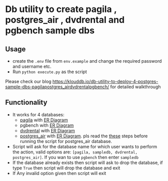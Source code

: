 # Db utility to create pagila , postgres_air , dvdrental and pgbench sample dbs



## Usage

* create the `.env` file from `env.example` and change the required password and username etc. 
* Run `python execute.py` as the script

Please check our blog https://klouddb.io/db-utility-to-deploy-4-postgres-sample-dbs-pagilapostgres_airdvdrentalpgbench/ for detailed walkthrough
## Functionality

* It works for 4 databases: 
  * [pagila](https://github.com/devrimgunduz/pagila) with [ER Diagram](https://github.com/klouddb/testshivam/blob/main/erdiagrams/pagilaERdiagram.png)
  * pgbench with [ER Diagram](https://github.com/klouddb/testshivam/blob/main/erdiagrams/pgbench_sampledb_ERdiagram.png)
  * [dvdrental](https://www.postgresqltutorial.com/postgresql-getting-started/postgresql-sample-database/) with [ER Diagram](https://github.com/klouddb/testshivam/blob/main/erdiagrams/dvdrentalschema.png)
  * [postgres_air](https://github.com/hettie-d/postgres_air) with [ER Diagram](https://github.com/klouddb/testshivam/blob/main/erdiagrams/postgres_air_er_diagram.png). pls read the [these](https://github.com/klouddb/testshivam/blob/main/postgres_air/README.md) steps before running the script for postgres_air database.
* Script will ask for the database name for which user wants to perform the action, valid options are: `[pagila, sampledb, dvdrental, postgres_air]`. If you wan to use `pgbench` then enter `sampledb`
* If the database already exists then script will ask to drop the database, if type `True` then script will drop the database and exit
* If Any invalid option given then script will exit

